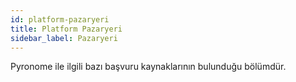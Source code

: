 ```yaml
---
id: platform-pazaryeri
title: Platform Pazaryeri
sidebar_label: Pazaryeri
---
```


Pyronome ile ilgili bazı başvuru kaynaklarının bulunduğu bölümdür.